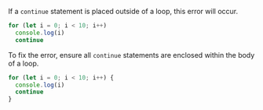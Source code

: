 If a `continue` statement is placed outside of a loop, this error will occur.

```ts
for (let i = 0; i < 10; i++)
  console.log(i)
  continue
```

To fix the error, ensure all `continue` statements are enclosed within the body of a loop.

```ts
for (let i = 0; i < 10; i++) {
  console.log(i)
  continue
}
```
